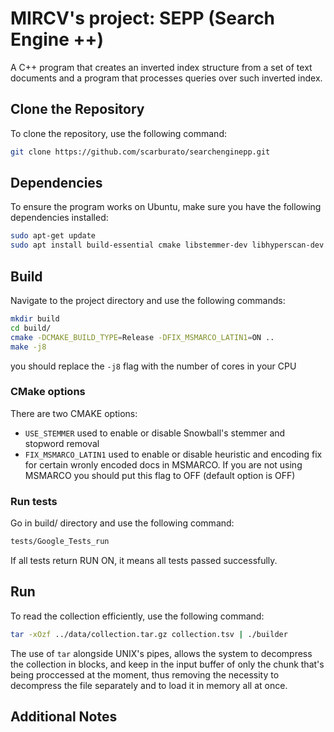 # MIRCV's project: SEPP (Search Engine ++)

A C++ program that creates an inverted index structure from a set of text documents and a program that processes queries over such inverted index.

## Clone the Repository

To clone the repository, use the following command:

```bash
git clone https://github.com/scarburato/searchenginepp.git
```

## Dependencies

To ensure the program works on Ubuntu, make sure you have the following dependencies installed:

```bash
sudo apt-get update
sudo apt install build-essential cmake libstemmer-dev libhyperscan-dev libpcrecpp-dev
```

## Build

Navigate to the project directory and use the following commands:

```bash
mkdir build
cd build/
cmake -DCMAKE_BUILD_TYPE=Release -DFIX_MSMARCO_LATIN1=ON ..
make -j8
```

you should replace the `-j8` flag with the number of cores in your CPU

### CMake options

There are two CMAKE options:

- `USE_STEMMER` used to enable or disable Snowball's stemmer and stopword removal
- `FIX_MSMARCO_LATIN1` used to enable or disable heuristic and encoding fix for certain wronly encoded docs in MSMARCO. If you are not using MSMARCO you should put this flag to OFF (default option is OFF)

### Run tests

Go in build/ directory and use the following command:

```bash
tests/Google_Tests_run
```

If all tests return RUN ON, it means all tests passed successfully.

## Run

To read the collection efficiently, use the following command:

```bash
tar -xOzf ../data/collection.tar.gz collection.tsv | ./builder
```

The use of `tar` alongside UNIX's pipes, allows the system to decompress the collection
in blocks, and keep in the input buffer of only the chunk that's being proccessed at the moment,
thus removing the necessity to decompress the file separately and to load it in memory all at once.

## Additional Notes




